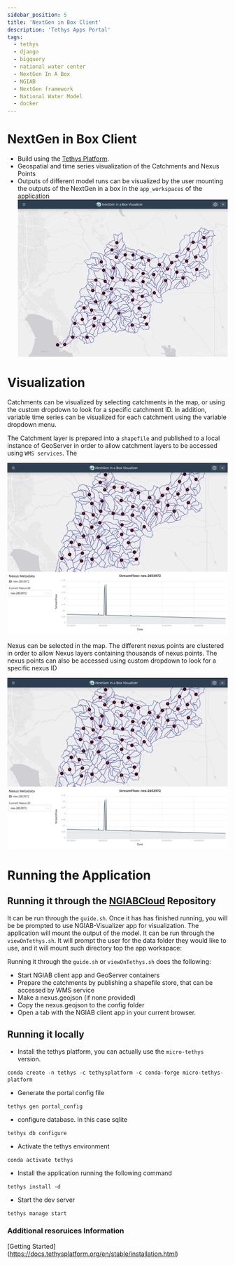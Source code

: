 ```yaml
---
sidebar_position: 5
title: 'NextGen in Box Client'
description: 'Tethys Apps Portal'
tags:
  - tethys
  - django
  - bigquery
  - national water center
  - NextGen In A Box
  - NGIAB
  - NextGen framework
  - National Water Model
  - docker
---
```


# NextGen in Box Client

- Build using the [Tethys Platform](https://www.tethysplatform.org/).
- Geospatial and time series visualization of the Catchments and Nexus Points
- Outputs of different model runs can be visualized by the user mounting the outputs of the NextGen in a box in the `app_workspaces` of the application
  ![first_page](image/index/first_page.png)

# Visualization

Catchments can be visualized by selecting catchments in the map, or using the custom dropdown to look for a specific catchment ID. In addition, variable time series can be visualized for each catchment using the variable dropdown menu.

The Catchment layer is prepared into a `shapefile` and published to a local instance of GeoServer in order to allow catchment layers to be accessed using `WMS services`. The

![catchments](image/index/catchments.png)

Nexus can be selected in the map. The different nexus points are clustered in order to allow Nexus layers containing thousands of nexus points. The nexus points can also be accessed using custom dropdown to look for a specific nexus ID

![nexus](image/index/nexus.png)

# Running the Application

## Running it through the [NGIABCloud](https://github.com/CIROH-UA/NGIAB-CloudInfra) Repository

It can be run through the `guide.sh`. Once it has has finished running, you will be be prompted to use NGIAB-Visualizer app for visualization. The application will mount the output of the model.
It can be run through the `viewOnTethys.sh`. It will prompt the user for the data folder they would like to use, and it will mount such directory top the app workspace:

Running it through the `guide.sh` or `viewOnTethys.sh` does the following:

- Start NGIAB client app and GeoServer containers
- Prepare the catchments by publishing a shapefile store, that can be accessed by WMS service
- Make a nexus.geojson (if none provided)
- Copy the nexus.geojson to the config folder
- Open a tab with the NGIAB client app in your current browser.

## Running it locally

- Install the tethys platform, you can actually use the `micro-tethys` version.

```
conda create -n tethys -c tethysplatform -c conda-forge micro-tethys-platform
```

- Generate the portal config file

```
tethys gen portal_config

```

- configure database. In this case sqlite

```
tethys db configure
```

- Activate the tethys environment

```
conda activate tethys
```

- Install the application running the following command

```
tethys install -d
```

- Start the dev server

```
tethys manage start
```

### Additional resoruices Information

[Getting Started] (https://docs.tethysplatform.org/en/stable/installation.html)
